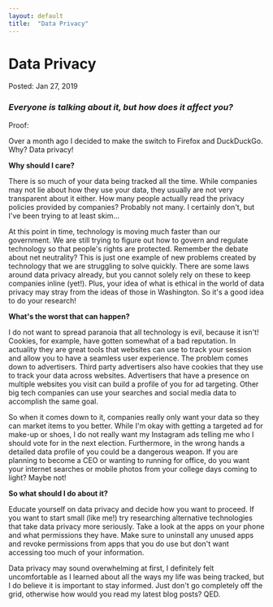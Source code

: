 ```yaml
---
layout: default
title:  "Data Privacy"
---
```

<h1>Data Privacy</h1>
<span class="post-meta">Posted: Jan 27, 2019</span>
<h3><i>Everyone is talking about it, but how does it affect you?</i></h3>

Proof:

Over a month ago I decided to make the switch to Firefox and DuckDuckGo. Why? Data privacy!

<strong>Why should I care?</strong>

There is so much of your data being tracked all the time. While companies may not lie about how they use your data, they usually are not very transparent about it either. How many people actually read the privacy policies provided by companies? Probably not many. I certainly don't, but I've been trying to at least skim...

At this point in time, technology is moving much faster than our government. We are still trying to figure out how to govern and regulate technology so that people's rights are protected. Remember the debate about net neutrality? This is just one example of new problems created by technology that we are struggling to solve quickly. There are some laws around data privacy already, but you cannot solely rely on these to keep companies inline (yet!). Plus, your idea of what is ethical in the world of data privacy may stray from the ideas of those in Washington. So it's a good idea to do your research!

<strong>What's the worst that can happen?</strong>

I do not want to spread paranoia that all technology is evil, because it isn't! Cookies, for example, have gotten somewhat of a bad reputation. In actuality they are great tools that websites can use to track your session and allow you to have a seamless user experience. The problem comes down to advertisers. Third party advertisers also have cookies that they use to track your data across websites. Advertisers that have a presence on multiple websites you visit can build a profile of you for ad targeting. Other big tech companies can use your searches and social media data to accomplish the same goal.

So when it comes down to it, companies really only want your data so they can market items to you better. While I'm okay with getting a targeted ad for make-up or shoes, I do not really want my Instagram ads telling me who I should vote for in the next election. Furthermore, in the wrong hands a detailed data profile of you could be a dangerous weapon. If you are planning to become a CEO or wanting to running for office, do you want your internet searches or mobile photos from your college days coming to light? Maybe not!

<strong>So what should I do about it?</strong>

Educate yourself on data privacy and decide how you want to proceed. If you want to start small (like me!) try researching alternative technologies that take data privacy more seriously. Take a look at the apps on your phone and what permissions they have. Make sure to uninstall any unused apps and revoke permissions from apps that you do use but don't want accessing too much of your information.

Data privacy may sound overwhelming at first, I definitely felt uncomfortable as I learned about all the ways my life was being tracked, but I do believe it is important to stay informed. Just don't go completely off the grid, otherwise how would you read my latest blog posts? QED.

